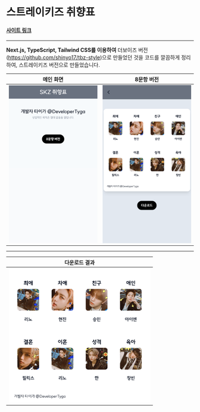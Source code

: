 # 스트레이키즈 취향표

#### [사이트 링크](https://skz-style.vercel.app/)

---

**Next.js, TypeScript, Tailwind CSS를 이용하여** 더보이즈 버전(https://github.com/shinyo17/tbz-style)으로 만들었던 것을 코드를 깔끔하게 정리하여, 스트레이키즈 버전으로 만들었습니다.

| 메인 화면                                      | 8문항 버전                                     |
| ---------------------------------------------- | ---------------------------------------------- |
| <img width="380" alt="" src="screenshot1.png"> | <img width="381" alt="" src="screenshot2.png"> |

---

| 다운로드 결과                          |
| -------------------------------------- |
| <img width="380" alt="" src="skz.png"> |
